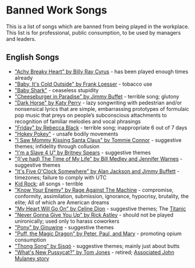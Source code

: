 # Banned Work Songs
This is a list of songs which are banned from being played in the workplace. This list is for professional, public consumption, to be used by managers and leaders.

## English Songs
- ["Achy Breaky Heart" by Billy Ray Cyrus](https://en.wikipedia.org/wiki/Achy_Breaky_Heart) - has been played enough times already
- ["Baby, It's Cold Outside" by Frank Loesser](https://en.wikipedia.org/wiki/Baby,_It%27s_Cold_Outside) - tobacco use
- ["Baby Shark"](https://en.wikipedia.org/wiki/Baby_Shark) - ceaseless stupidity
- ["Cheeseburger in Paradise" by Jimmy Buffet](https://en.wikipedia.org/wiki/Cheeseburger_in_Paradise) - terrible song; glutony
- ["Dark Horse" by Katy Perry](https://en.wikipedia.org/wiki/Dark_Horse_(Katy_Perry_song)) - lazy songwriting with pedestrian and/or nonsensical lyrics that are simple, embarrassing prototypes of formulaic pop music that preys on people’s subconscious attachments to recognition of familiar melodies and vocal phrasings
- ["Friday" by Rebecca Black](https://en.wikipedia.org/wiki/Friday_(Rebecca_Black_song)) - terrible song; inappropriate 6 out of 7 days
- ["Hokey Pokey"](https://en.wikipedia.org/wiki/Hokey_Pokey) - unsafe bodily movements
- ["I Saw Mommy Kissing Santa Claus" by Tommie Connor](https://en.wikipedia.org/wiki/I_Saw_Mommy_Kissing_Santa_Claus) - suggestive themes; infidelity through collusion
- ["I'm a Slave 4 U" by Britney Spears](https://en.wikipedia.org/wiki/I%27m_a_Slave_4_U) - suggestive themes
- ["(I've had) The Time of My Life" by Bill Medley and Jennifer Warnes](https://en.wikipedia.org/wiki/(I%27ve_Had)_The_Time_of_My_Life) - suggestive themes
- ["It's Five O'Clock Somewhere" by Alan Jackson and Jimmy Buffett](https://en.wikipedia.org/wiki/It%27s_Five_O%27Clock_Somewhere) - timezones; failure to comply with UTC
- [Kid Rock](https://en.wikipedia.org/wiki/Kid_Rock); all songs - terrible
- ["Know Your Enemy" by Rage Against The Machine](https://en.wikipedia.org/wiki/Know_Your_Enemy_(Rage_Against_the_Machine_song)) - compromise, conformity, assimilation, submission, ignorance, hypocrisy, brutality, the elite; All of which are American dreams
- ["My Heart Will Go On" by Celine Dion](https://en.wikipedia.org/wiki/My_Heart_Will_Go_On) - suggestive themes; The [Titanic](https://en.wikipedia.org/wiki/Titanic)
- ["Never Gonna Give You Up" by Rick Astley](https://en.wikipedia.org/wiki/Never_Gonna_Give_You_Up) - should not be played unironically; used only to harass coworkers
- ["Pony" by Ginuwine](https://en.wikipedia.org/wiki/Pony_(Ginuwine_song)) - suggestive themes
- ["Puff, the Magic Dragon" by Peter, Paul, and Mary](https://en.wikipedia.org/wiki/Puff,_the_Magic_Dragon) - promoting opium consumption
- ["Thong Song" by Sisqó](https://en.wikipedia.org/wiki/Thong_Song) - suggestive themes; mainly just about butts
- ["What's New Pussycat?" by Tom Jones](https://en.wikipedia.org/wiki/What%27s_New_Pussycat%3F) - retired; [Associated John Mulaney story](https://www.youtube.com/watch?v=Tv1l1eUhN-E)
